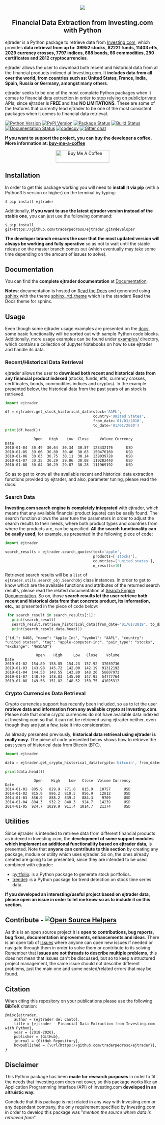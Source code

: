 <p align="center">
  <img src="https://raw.githubusercontent.com/traderpedroso/ejtrader/master/docs/source/_static/logo.png" hspace="20">
</p>

<h2 align="center">Financial Data Extraction from Investing.com with Python</h2>

ejtrader is a Python package to retrieve data from [Investing.com](https://www.investing.com/), which provides **data retrieval from up to: 39952 stocks, 82221 funds, 11403 etfs, 2029 currency crosses, 7797 indices, 688 bonds, 66 commodities, 250 certificates and 2812 cryptocurrencies**.

ejtrader allows the user to download both recent and historical data from all the financial products indexed at Investing.com. It **includes data from all over the world, from countries such as: United States, France, India, Spain, Russia or Germany, amongst many others**.

ejtrader seeks to be one of the most complete Python packages when it comes to financial data extraction in order to stop relying on public/private APIs, since ejtrader is **FREE** and has **NO LIMITATIONS**. These are some of the features that currently lead ejtrader to be one of the most consistent packages when it comes to financial data retrieval.

[![Python Version](https://img.shields.io/pypi/pyversions/ejtrader.svg)](https://pypi.org/project/ejtrader/)
[![PyPi Version](https://img.shields.io/pypi/v/ejtrader.svg)](https://pypi.org/project/ejtrader/)
[![Package Status](https://img.shields.io/pypi/status/ejtrader.svg)](https://pypi.org/project/ejtrader/)
[![Build Status](https://img.shields.io/travis/traderpedroso/ejtrader/master.svg?label=Travis%20CI&logo=travis&logoColor=white)](https://travis-ci.org/traderpedroso/ejtrader)
[![Documentation Status](https://readthedocs.org/projects/ejtrader/badge/?version=latest)](https://ejtrader.readthedocs.io/)
[![codecov](https://codecov.io/gh/traderpedroso/ejtrader/branch/master/graph/badge.svg)](https://codecov.io/gh/traderpedroso/ejtrader)
[![Gitter chat](https://badges.gitter.im/gitterHQ/gitter.png)](https://gitter.im/ejtrader/community?source=orgpage)

**If you want to support the project, you can buy the developer a coffee. More information at: [buy-me-a-coffee](https://github.com/traderpedroso/buy-me-a-coffee)**

<p align="center"><a href="https://www.buymeacoffee.com/traderpedroso" target="_blank"><img src="https://cdn.buymeacoffee.com/buttons/default-orange.png" alt="Buy Me A Coffee" height="41" width="174"></a></p>

## Installation

In order to get this package working you will need to **install it via pip** (with a Python3.5 version or higher) on the terminal by typing:

``$ pip install ejtrader``

Additionally, **if you want to use the latest ejtrader version instead of the stable one**, you can just use the following command:

``$ pip install git+https://github.com/traderpedroso/ejtrader.git@developer``

**The developer branch ensures the user that the most updated version will always be working and fully operative** so as not to wait until the stable release on the master branch comes out (which eventually may take some time depending on the amount of issues to solve).

## Documentation

You can find the **complete ejtrader documentation** at [Documentation](https://ejtrader.readthedocs.io/).

__Notes__: documentation is hosted on [Read the Docs](https://readthedocs.org/) and generated using [sphinx](https://www.sphinx-doc.org/en/master/) with the theme [sphinx_rtd_theme](https://github.com/readthedocs/sphinx_rtd_theme) which is the standard Read the Docs theme for sphinx.

## Usage

Even though some ejtrader usage examples are presented on the [docs](https://ejtrader.readthedocs.io/usage.html), some basic functionality will be sorted out with sample Python code blocks. Additionally, more usage examples can be found under [examples/](https://github.com/traderpedroso/ejtrader/tree/master/examples) directory, which contains a collection of Jupyter Notebooks on how to use ejtrader and handle its data.

### Recent/Historical Data Retrieval

ejtrader allows the user to **download both recent and historical data from any financial product indexed** (stocks, funds, etfs, currency crosses, certificates, bonds, commodities indices and cryptos). In the example presented below, the historical data from the past years of an stock is retrieved. 

```python
import ejtrader

df = ejtrader.get_stock_historical_data(stock='AAPL',
                                        country='United States',
                                        from_date='01/01/2010',
                                        to_date='01/01/2020')
print(df.head())
```
```{r, engine='python', count_lines}
             Open   High    Low  Close     Volume Currency
Date                                                      
2010-01-04  30.49  30.64  30.34  30.57  123432176      USD
2010-01-05  30.66  30.80  30.46  30.63  150476160      USD
2010-01-06  30.63  30.75  30.11  30.14  138039728      USD
2010-01-07  30.25  30.29  29.86  30.08  119282440      USD
2010-01-08  30.04  30.29  29.87  30.28  111969192      USD
```

So as to get to know all the available recent and historical data extraction functions provided by ejtrader, and also, parameter tuning, please read the docs.

### Search Data

**Investing.com search engine is completely integrated** with ejtrader, which means that any available financial product (quote) can be easily found. The search function allows the user tune the parameters in order to adjust the search results to their needs, where both product types and countries from where the products are, can be specified. **All the search functionality can be easily used**, for example, as presented in the following piece of code:

```python
import ejtrader

search_results = ejtrader.search_quotes(text='apple',
                                        products=['stocks'],
                                        countries=['united states'],
                                        n_results=10)
```

Retrieved search results will be a `list` of `ejtrader.utils.search_obj.SearchObj` class instances. In order to get to know which are the available functions and attributes of the returned search results, please read the related documentation at [Search Engine Documentation](https://ejtrader.readthedocs.io/search_api.html). So on, those **search results let the user retrieve both recent and historical data from that concrete product, its information, etc.**, as presented in the piece of code below:

```python
 for search_result in search_results[:1]:
   print(search_result)
   search_result.retrieve_historical_data(from_date='01/01/2019', to_date='01/01/2020')
   print(search_result.data.head())
```
```{r, engine='python', count_lines}
{"id_": 6408, "name": "Apple Inc", "symbol": "AAPL", "country": "united states", "tag": "apple-computer-inc", "pair_type": "stocks", "exchange": "NASDAQ"}

              Open    High     Low   Close    Volume
Date                                                
2019-01-02  154.89  158.85  154.23  157.92  37039736
2019-01-03  143.98  145.72  142.00  142.19  91312192
2019-01-04  144.53  148.55  143.80  148.26  58607072
2019-01-07  148.70  148.83  145.90  147.93  54777764
2019-01-08  149.56  151.82  148.52  150.75  41025312

```

### Crypto Currencies Data Retrieval

Crypto currencies support has recently been included, so as to let the user **retrieve data and information from any available crypto at Investing.com**. Please note that some crypto currencies do not have available data indexed at Investing.com so that it can not be retrieved using ejtrader neither, even though they are just a few, take it into consideration.

As already presented previously, **historical data retrieval using ejtrader is really easy**. The piece of code presented below shows how to retrieve the past years of historical data from Bitcoin (BTC).

````python
import ejtrader

data = ejtrader.get_crypto_historical_data(crypto='bitcoin', from_date='01/01/2014', to_date='01/01/2019')

print(data.head())
````
```{r, engine='python', count_lines}
             Open    High    Low   Close  Volume Currency
Date                                                     
2014-01-01  805.9   829.9  771.0   815.9   10757      USD
2014-01-02  815.9   886.2  810.5   856.9   12812      USD
2014-01-03  856.9   888.2  839.4   884.3    9709      USD
2014-01-04  884.3   932.2  848.3   924.7   14239      USD
2014-01-05  924.7  1029.9  911.4  1014.7   21374      USD
```

## Utilities

Since ejtrader is intended to retrieve data from different financial products as indexed in Investing.com, the **development of some support modules which implement an additional functionallity based on ejtrader data**, is presented. Note that **anyone can contribute to this section** by creating any package, module or utility which uses ejtrader. So on, the ones already created are going to be presented, since they are intended to be used combined with ejtrader:

- [pyrtfolio](https://github.com/traderpedroso/pyrtfolio/): is a Python package to generate stock portfolios.
- [trendet](https://github.com/traderpedroso/trendet/): is a Python package for trend detection on stock time series data.

**If you developed an interesting/useful project based on ejtrader data, please open an issue in order to let me know so as to include it on this section.**

## Contribute - [![Open Source Helpers](https://www.codetriage.com/traderpedroso/ejtrader/badges/users.svg)](https://www.codetriage.com/traderpedroso/ejtrader)

As this is an open source project it is **open to contributions, bug reports, bug fixes, documentation improvements, enhancements and ideas**. There is an open tab of [issues](https://github.com/traderpedroso/ejtrader/issues) where anyone can open new issues if needed or navigate through them in order to solve them or contribute to its solving. Remember that **issues are not threads to describe multiple problems**, this does not mean that issues can't be discussed, but so to keep a structured project management, the same issue should not describe different problems, just the main one and some nested/related errors that may be found.

## Citation

When citing this repository on your publications please use the following **BibTeX** citation:

```
@misc{ejtrader,
    author = {ejtrader del Canto},
    title = {ejtrader - Financial Data Extraction from Investing.com with Python},
    year = {2018-2020},
    publisher = {GitHub},
    journal = {GitHub Repository},
    howpublished = {\url{https://github.com/traderpedroso/ejtrader}},
}
```

## Disclaimer

This Python package has been **made for research purposes** in order to fit the needs that Investing.com does not cover, so this package works like an Application Programming Interface (API) of Investing.com **developed in an altruistic way.** 

Conclude that this package is not related in any way with Investing.com or any dependant company, the only requirement specified by Investing.com in order to develop this package was "*mention the source where data is retrieved from*".
